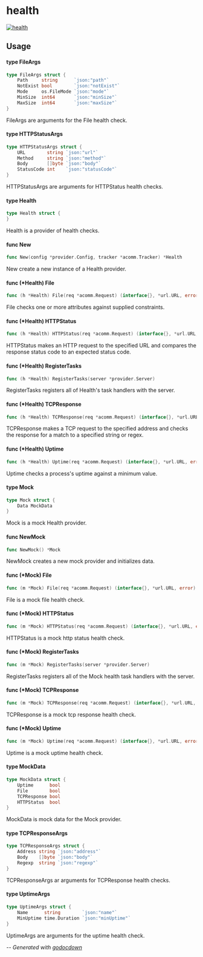 # health

[![health](https://godoc.org/github.com/cerana/cerana/providers/health?status.svg)](https://godoc.org/github.com/cerana/cerana/providers/health)



## Usage

#### type FileArgs

```go
type FileArgs struct {
	Path     string      `json:"path"`
	NotExist bool        `json:"notExist"`
	Mode     os.FileMode `json:"mode"`
	MinSize  int64       `json:"minSize"`
	MaxSize  int64       `json:"maxSize"`
}
```

FileArgs are arguments for the File health check.

#### type HTTPStatusArgs

```go
type HTTPStatusArgs struct {
	URL        string `json:"url"`
	Method     string `json:"method"`
	Body       []byte `json:"body"`
	StatusCode int    `json:"statusCode"`
}
```

HTTPStatusArgs are arguments for HTTPStatus health checks.

#### type Health

```go
type Health struct {
}
```

Health is a provider of health checks.

#### func  New

```go
func New(config *provider.Config, tracker *acomm.Tracker) *Health
```
New create a new instance of a Health provider.

#### func (*Health) File

```go
func (h *Health) File(req *acomm.Request) (interface{}, *url.URL, error)
```
File checks one or more attributes against supplied constraints.

#### func (*Health) HTTPStatus

```go
func (h *Health) HTTPStatus(req *acomm.Request) (interface{}, *url.URL, error)
```
HTTPStatus makes an HTTP request to the specified URL and compares the response
status code to an expected status code.

#### func (*Health) RegisterTasks

```go
func (h *Health) RegisterTasks(server *provider.Server)
```
RegisterTasks registers all of Health's task handlers with the server.

#### func (*Health) TCPResponse

```go
func (h *Health) TCPResponse(req *acomm.Request) (interface{}, *url.URL, error)
```
TCPResponse makes a TCP request to the specified address and checks the response
for a match to a specified string or regex.

#### func (*Health) Uptime

```go
func (h *Health) Uptime(req *acomm.Request) (interface{}, *url.URL, error)
```
Uptime checks a process's uptime against a minimum value.

#### type Mock

```go
type Mock struct {
	Data MockData
}
```

Mock is a mock Health provider.

#### func  NewMock

```go
func NewMock() *Mock
```
NewMock creates a new mock provider and initializes data.

#### func (*Mock) File

```go
func (m *Mock) File(req *acomm.Request) (interface{}, *url.URL, error)
```
File is a mock file health check.

#### func (*Mock) HTTPStatus

```go
func (m *Mock) HTTPStatus(req *acomm.Request) (interface{}, *url.URL, error)
```
HTTPStatus is a mock http status health check.

#### func (*Mock) RegisterTasks

```go
func (m *Mock) RegisterTasks(server *provider.Server)
```
RegisterTasks registers all of the Mock health task handlers with the server.

#### func (*Mock) TCPResponse

```go
func (m *Mock) TCPResponse(req *acomm.Request) (interface{}, *url.URL, error)
```
TCPResponse is a mock tcp response health check.

#### func (*Mock) Uptime

```go
func (m *Mock) Uptime(req *acomm.Request) (interface{}, *url.URL, error)
```
Uptime is a mock uptime health check.

#### type MockData

```go
type MockData struct {
	Uptime      bool
	File        bool
	TCPResponse bool
	HTTPStatus  bool
}
```

MockData is mock data for the Mock provider.

#### type TCPResponseArgs

```go
type TCPResponseArgs struct {
	Address string `json:"address"`
	Body    []byte `json:"body"`
	Regexp  string `json:"regexp"`
}
```

TCPResponseArgs ar arguments for TCPResponse health checks.

#### type UptimeArgs

```go
type UptimeArgs struct {
	Name      string        `json:"name"`
	MinUptime time.Duration `json:"minUptime"`
}
```

UptimeArgs are arguments for the uptime health check.

--
*Generated with [godocdown](https://github.com/robertkrimen/godocdown)*
